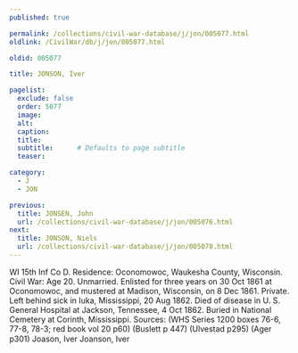 ```yaml
---
published: true

permalink: /collections/civil-war-database/j/jon/005077.html
oldlink: /CivilWar/db/j/jon/005077.html

oldid: 005077

title: JONSON, Iver

pagelist:
  exclude: false
  order: 5077
  image: 
  alt:
  caption:
  title:
  subtitle:      # Defaults to page subtitle
  teaser:

category: 
  - J 
  - JON

previous:
  title: JONSEN, John
  url: /collections/civil-war-database/j/jon/005076.html  
next:
  title: JONSON, Niels
  url: /collections/civil-war-database/j/jon/005078.html   
---
```

WI 15th Inf Co D. Residence: Oconomowoc, Waukesha County, Wisconsin. Civil War: Age 20. Unmarried. Enlisted for three years on 30 Oct 1861 at Oconomowoc, and mustered at Madison, Wisconsin, on 8 Dec 1861. Private. Left behind sick in Iuka, Mississippi, 20 Aug 1862. Died of disease in U. S. General Hospital at Jackson, Tennessee, 4 Oct 1862. Buried in National Cemetery at Corinth, Mississippi. Sources: (WHS Series 1200 boxes 76-6, 77-8, 78-3; red book vol 20 p60) (Buslett p 447) (Ulvestad p295) (Ager p301) &#147;Joason, Iver&#148; &#147;Joanson, Iver&#148;